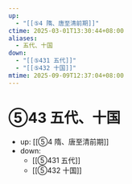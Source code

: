 ```yaml
---
up:
  - "[[⑤4 隋、唐至清前期]]"
ctime: 2025-03-01T13:30:44+08:00
aliases:
  - 五代、十国
down:
  - "[[⑤431 五代]]"
  - "[[⑤432 十国]]"
mtime: 2025-09-09T12:37:04+08:00
---
```


# ⑤43 五代、十国

- up: [[⑤4 隋、唐至清前期]]
- down:	
	- [[⑤431 五代]]
	- [[⑤432 十国]]
	
